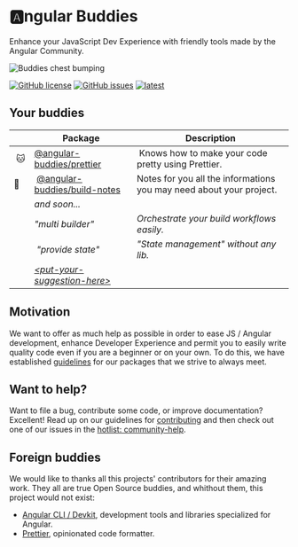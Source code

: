 # :a:ngular Buddies

Enhance your JavaScript Dev Experience with friendly tools made by the Angular Community.

![Buddies chest bumping](https://user-images.githubusercontent.com/7578400/47610724-bf87e200-da5c-11e8-8c24-91ece38a28df.gif)

[![GitHub license](https://img.shields.io/github/license/angular-buddies/angular-buddies.svg)](https://github.com/angular-buddies/angular-buddies) [![GitHub issues](https://img.shields.io/github/issues/angular-buddies/angular-buddies.svg)](https://github.com/angular-buddies/angular-buddies/issues) [![latest](https://img.shields.io/npm/v/%40angular-buddies%2Fprettier.svg)](https://npmjs.com/package/@angular-buddies/prettier)

## Your buddies

<!-- prettier-ignore-start -->

|                 | Package                                     | Description |
| --------------  | ------------------------------------------- | ----------- |
| :cat:        | [@angular-buddies/prettier][prettier-buddy] | Knows how to make your code pretty using Prettier. |
| :panda_face: | [@angular-buddies/build-notes][build-notes] | Notes for you all the informations you may need about your project. |
|                 | _and soon..._                              |             |
|                 | _"multi builder"_                             | _Orchestrate your build workflows easily._                              
|                 | _"provide state"_                          | _"State management" without any lib._
|                 | _[\<put-your-suggestion-here\>](https://github.com/angular-buddies/angular-buddies/blob/master/CONTRIBUTING.md#feature)_
<!-- prettier-ignore-end -->


## Motivation

We want to offer as much help as possible in order to ease JS / Angular development, enhance Developer Experience and permit you to easily write quality code even if you are a beginner or on your own. To do this, we have established [guidelines][guidelines] for our packages that we strive to always meet.

## Want to help?

Want to file a bug, contribute some code, or improve documentation? Excellent! Read up on our
guidelines for [contributing][contributing] and then check out one of our issues in the [hotlist: community-help](https://github.com/angular-buddies/angular-buddies/labels/hotlist%3A%20community-help).

## Foreign buddies

We would like to thanks all this projects' contributors for their amazing work. They all are true Open Source buddies, and whithout them, this project would not exist:

* [Angular CLI / Devkit](https://github.com/angular/angular-cli), development tools and libraries specialized for Angular.
* [Prettier](https://github.com/prettier/prettier), opinionated code formatter.

[contributing]: https://github.com/angular-buddies/angular-buddies/blob/master/CONTRIBUTING.md
[guidelines]: https://github.com/angular-buddies/angular-buddies/blob/master/docs/GUIDELINES.md
[prettier-buddy]: https://github.com/angular-buddies/angular-buddies/blob/master/packages/prettier/README.md
[build-notes]: https://github.com/angular-buddies/angular-buddies/blob/master/packages/build-notes/README.md
